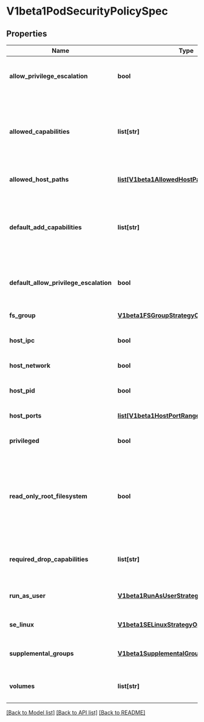 # V1beta1PodSecurityPolicySpec

## Properties
Name | Type | Description | Notes
------------ | ------------- | ------------- | -------------
**allow_privilege_escalation** | **bool** | AllowPrivilegeEscalation determines if a pod can request to allow privilege escalation. If unspecified, defaults to true. | [optional] 
**allowed_capabilities** | **list[str]** | AllowedCapabilities is a list of capabilities that can be requested to add to the container. Capabilities in this field may be added at the pod author&#39;s discretion. You must not list a capability in both AllowedCapabilities and RequiredDropCapabilities. | [optional] 
**allowed_host_paths** | [**list[V1beta1AllowedHostPath]**](V1beta1AllowedHostPath.md) | is a white list of allowed host paths. Empty indicates that all host paths may be used. | [optional] 
**default_add_capabilities** | **list[str]** | DefaultAddCapabilities is the default set of capabilities that will be added to the container unless the pod spec specifically drops the capability.  You may not list a capabiility in both DefaultAddCapabilities and RequiredDropCapabilities. | [optional] 
**default_allow_privilege_escalation** | **bool** | DefaultAllowPrivilegeEscalation controls the default setting for whether a process can gain more privileges than its parent process. | [optional] 
**fs_group** | [**V1beta1FSGroupStrategyOptions**](V1beta1FSGroupStrategyOptions.md) | FSGroup is the strategy that will dictate what fs group is used by the SecurityContext. | 
**host_ipc** | **bool** | hostIPC determines if the policy allows the use of HostIPC in the pod spec. | [optional] 
**host_network** | **bool** | hostNetwork determines if the policy allows the use of HostNetwork in the pod spec. | [optional] 
**host_pid** | **bool** | hostPID determines if the policy allows the use of HostPID in the pod spec. | [optional] 
**host_ports** | [**list[V1beta1HostPortRange]**](V1beta1HostPortRange.md) | hostPorts determines which host port ranges are allowed to be exposed. | [optional] 
**privileged** | **bool** | privileged determines if a pod can request to be run as privileged. | [optional] 
**read_only_root_filesystem** | **bool** | ReadOnlyRootFilesystem when set to true will force containers to run with a read only root file system.  If the container specifically requests to run with a non-read only root file system the PSP should deny the pod. If set to false the container may run with a read only root file system if it wishes but it will not be forced to. | [optional] 
**required_drop_capabilities** | **list[str]** | RequiredDropCapabilities are the capabilities that will be dropped from the container.  These are required to be dropped and cannot be added. | [optional] 
**run_as_user** | [**V1beta1RunAsUserStrategyOptions**](V1beta1RunAsUserStrategyOptions.md) | runAsUser is the strategy that will dictate the allowable RunAsUser values that may be set. | 
**se_linux** | [**V1beta1SELinuxStrategyOptions**](V1beta1SELinuxStrategyOptions.md) | seLinux is the strategy that will dictate the allowable labels that may be set. | 
**supplemental_groups** | [**V1beta1SupplementalGroupsStrategyOptions**](V1beta1SupplementalGroupsStrategyOptions.md) | SupplementalGroups is the strategy that will dictate what supplemental groups are used by the SecurityContext. | 
**volumes** | **list[str]** | volumes is a white list of allowed volume plugins.  Empty indicates that all plugins may be used. | [optional] 

[[Back to Model list]](../README.md#documentation-for-models) [[Back to API list]](../README.md#documentation-for-api-endpoints) [[Back to README]](../README.md)


